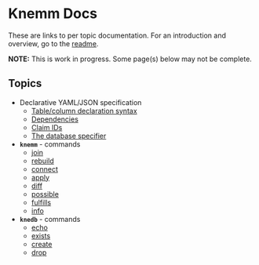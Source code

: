 # Knemm Docs

These are links to per topic documentation. For an introduction and overview, go to the [readme](../README.md).

**NOTE:** This is work in progress. Some page(s) below may not be complete. 

## Topics

- Declarative YAML/JSON specification
  - [Table/column declaration syntax](syntax.md)
  - [Dependencies](dependencies.md)
  - [Claim IDs](claimIds.md)
  - [The database specifier](dbspec.md)
- **`knemm`** - commands
  - [join](join.md)
  - [rebuild](rebuild.md)
  - [connect](connect.md)
  - [apply](apply.md)
  - [diff](diff.md)
  - [possible](possible.md)
  - [fulfills](fulfills.md)
  - [info](connect.md)
- **`knedb`** - commands
  - [echo](echo.md)
  - [exists](exists.md)
  - [create](create.md)
  - [drop](drop.md)
  